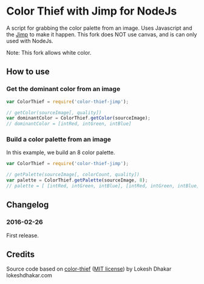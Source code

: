 # Color Thief with Jimp for NodeJs

A script for grabbing the color palette from an image. Uses Javascript and the [Jimp](https://github.com/oliver-moran/jimp) to make it happen.
This fork does NOT use canvas, and is can only used with NodeJs.

Note: This fork allows white color.

## How to use

### Get the dominant color from an image
```js
var ColorThief = require('color-thief-jimp');

// getColor(sourceImage[, quality])
var dominantColor = ColorThief.getColor(sourceImage);
// dominantColor = [intRed, intGreen, intBlue]
```

### Build a color palette from an image

In this example, we build an 8 color palette.

```js
var ColorThief = require('color-thief-jimp');

// getPalette(sourceImage[, colorCount, quality])
var palette = ColorThief.getPalette(sourceImage, 8);
// palette = [ [intRed, intGreen, intBlue], [intRed, intGreen, intBlue], ... ]
```

## Changelog

### 2016-02-26
First release.

## Credits
Source code based on [color-thief](https://github.com/lokesh/color-thief/) ([MIT license](https://raw.githubusercontent.com/lokesh/color-thief/master/LICENSE))
by Lokesh Dhakar
lokeshdhakar.com
